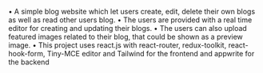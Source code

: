 • A simple blog website which let users create, edit, delete their own blogs as well as read other users
blog.
• The users are provided with a real time editor for creating and updating their blogs.
• The users can also upload featured images related to their blog, that could be shown as a preview
image.
• This project uses react.js with react-router, redux-toolkit, react-hook-form, Tiny-MCE editor and
Tailwind for the frontend and appwrite for the backend
